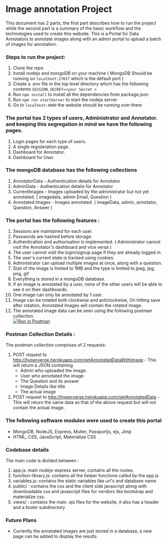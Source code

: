 # Image annotation Project
This document has 2 parts, the first part describes how to run the project while the second part is a summary of the basic workflow and the technologies used to create this website.
This is a Portal for Data Annotators to annotate images along with an admin portal to upload a batch
of images for annotation.

### Steps to run the project:
1. Clone the repo
1. Install nodejs and mongoDB on your machine ( MongoDB Should be running on `localhost:27017` which is the default port )
1. Create a .env file in the top level directory which has the following contents `SESSION_SECRET=<your Secret >`
1. Run `npm install` to install all the dependencies from package.json
1. Run `npm run startServer` to start the nodejs server
1. Go to `localhost:4000` the website should be running over there

### The portal has 2 types of users, Administrator and Annotator. and keeping this segregation in mind we have the following pages.
1. Login pages for each type of users.
1. A single registeration page.
1. Dashboard for Annotator.
1. Dashboard for User.

### The mongoDB database has the following collections
1. AnnotatorData - Authentication details for Annotator
1. AdminData - Authentication details for Annotator
1. CurrentImages - Images uploaded by the administrator but not yet annotated. ( imagedata, admin Email, Question )
1. Annotated Images - Images annotated. ( imageData, admin, annotator, Question, Answer )

### The portal has the following features :
1. Sessions are maintained for each user.
1. Passwords are hashed before storage.
1. Authentication and authorisation is implemented. ( Administrator cannot visit the Annotator's dashboard and vice versa )
1. The user cannot visit the login/signup page if they are already logged in.
1. The user's current state is tracked using cookies.
1. Administrator can upload multiple images at once, along with a question.
1. Size of the image is limited to 1MB and the type is limited to jpeg, jpg, png, gif
1. Everything is stored in a mongoDB database.
1. If an image is annotated by a user, none of the other users will be able to see it on their dashboards.
1. One image can only be annotated by 1 user.
1. Image can be rotated both clockwise and anticlockwise, On hitting save after rotation, Annotated Images will contain the rotated image.
1. The annotated image data can be seen using the following postman collection.  
[![Run in Postman](https://run.pstmn.io/button.svg)](https://app.getpostman.com/run-collection/58de0b39df70a7a3c113)

### Postman Collection Details :
The postman collection comprises of 2 requests:
1. POST request to http://hyperverge.herokuapp.com/getAnnotatedDataWithImage - This will return a JSON containing
    * Admin who uploaded the image.
    * User who annotated the image
    * The Question and its answer
    * Image Details like title
    * The actual image
2. POST request to http://hyperverge.herokuapp.com/getAnnotatedData - This will return the same data as that of the above request but will not contain the actual image.

### The following software modules were used to create this portal
* MongoDB, NodeJS, Express, Multer, Passportjs, ejs, Jimp
* HTML, CSS, JavaScript, Materialize CSS

### Codebase details
The main code is divided between :
1. app.js: main nodejs-express server, contains all the routes.
1. function-library.js: contains all the helper functions called by the app.js
1. variables.js: contains the static variables like url's and database name
1. public/ :  contains the css and the client side javascript along with downloadable css and javascript files for vendors like bootstrap and materialize css.
1. views/ : contains the main .ejs files for the website, it also has a header and a footer subdirectory

### Future Plans
* Currently the annotated images are just stored in a database, a new page can be added to display the results.
